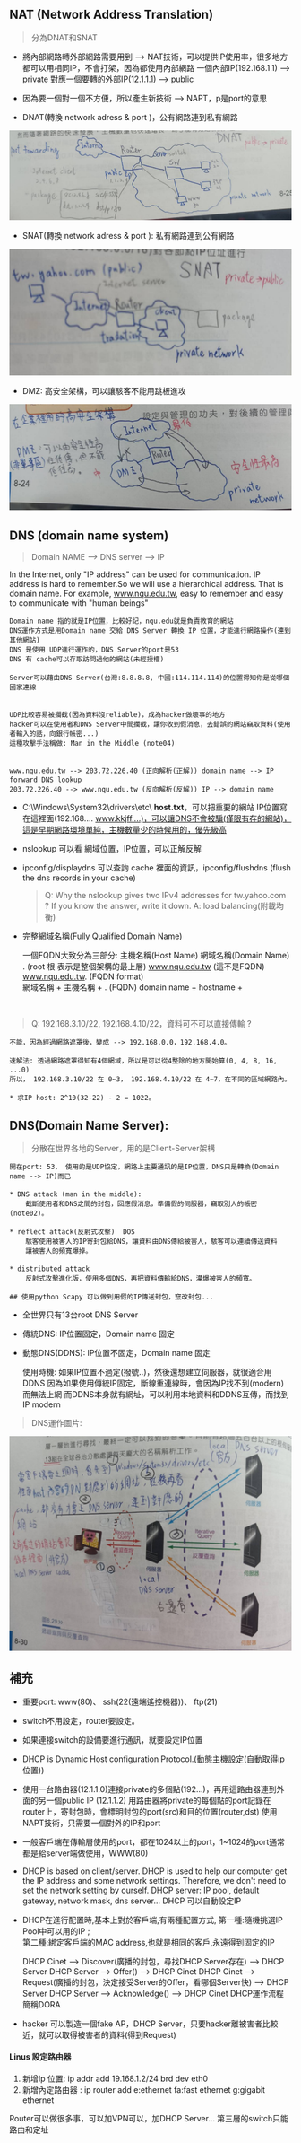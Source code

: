 ## NAT (**N**etwork **A**ddress **T**ranslation)

> 分為DNAT和SNAT

* 將內部網路轉外部網路需要用到 --> NAT技術，可以提供IP使用率，很多地方都可以用相同IP，不會打架，因為都使用內部網路
  一個內部IP(192.168.1.1) --> private  對應一個要轉的外部IP(12.1.1.1) --> public
* 因為要一個對一個不方便，所以產生新技術 --> NAPT，p是port的意思



* DNAT(轉換 network adress & port )，公有網路連到私有網路

![](../picture/DNAT.png)



* SNAT(轉換 network adress & port ): 私有網路連到公有網路

![](../picture/SNAT.png)





* DMZ: 高安全架構，可以讓駭客不能用跳板進攻

![](../picture/DMZ.png)

## DNS  (domain name system)

>  Domain NAME --> DNS server --> IP 

In the Internet, only "IP address" can be used for communication.
IP address is hard to remember.So we will use a hierarchical address. That is domain name. 
For example,  www.nqu.edu.tw, easy to remember and easy to communicate with "human beings"
	

	Domain name 指的就是IP位置，比較好記，nqu.edu就是負責教育的網站
	DNS運作方式是用Domain name 交給 DNS Server 轉換 IP 位置，才能進行網路操作(連到其他網站)
	DNS 是使用 UDP進行運作的，DNS Server的port是53
	DNS 有 cache可以存取訪問過他的網站(未經授權)
	
	Server可以藉由DNS Server(台灣:8.8.8.8, 中國:114.114.114)的位置得知你是從哪個國家連線


    UDP比較容易被攔截(因為資料沒reliable)，成為hacker做壞事的地方
    hacker可以在使用者和DNS Server中間攔截，讓你收到假消息，去錯誤的網站竊取資料(使用者輸入的話，向銀行帳密...)
    這種攻擊手法稱做: Man in the Middle (note04)


	www.nqu.edu.tw --> 203.72.226.40 (正向解析(正解)) domain name --> IP     forward DNS lookup
	203.72.226.40 --> www.nqu.edu.tw (反向解析(反解)) IP --> domain name

* C:\Windows\System32\drivers\etc\ **host.txt**，可以把重要的網站 IP位置寫在這裡面(192.168....  www.kkjff....)，可以讓DNS不會被騙(僅限有存的網站)，這是早期網路環境單純，主機數量少的時候用的，優先級高

* nslookup 可以看 網域位置，IP位置，可以正解反解

* ipconfig/displaydns 可以查詢 cache 裡面的資訊，ipconfig/flushdns  (flush the dns records in your cache)



  > Q: Why the nslookup gives two IPv4 addresses for tw.yahoo.com ? If you know the answer, write it down.
  > A: load balancing(附載均衡)



* 完整網域名稱(Fully Qualified Domain Name)

	一個FQDN大致分為三部分:
	    主機名稱(Host Name)
	    網域名稱(Domain Name)
	    . (root 根 表示是整個架構的最上層)
	www.nqu.edu.tw (這不是FQDN)
	www.nqu.edu.tw. (FQDN format)  
	網域名稱 + 主機名稱 + . (FQDN) domain name + hostname + 

​                                                                

> Q: 192.168.3.10/22, 192.168.4.10/22，資料可不可以直接傳輸 ?

```
不能，因為經過網路遮罩後，變成 --> 192.168.0.0，192.168.4.0。

速解法: 透過網路遮罩得知有4個網域，所以是可以從4整除的地方開始算(0, 4, 8, 16, ...0)
所以， 192.168.3.10/22 在 0~3， 192.168.4.10/22 在 4~7，在不同的區域網路內。

* 求IP host: 2^10(32-22) - 2 = 1022。
```



## DNS(Domain Name Server):  

> 分散在世界各地的Server，用的是Client-Server架構

	開在port: 53， 使用的是UDP協定，網路上主要通訊的是IP位置，DNS只是轉換(Domain name --> IP)而已
	
	* DNS attack (man in the middle):
	    截斷使用者和DNS之間的封包，回應假消息，準備假的伺服器，竊取別人的帳密 (note02)。
	
	* reflect attack(反射式攻擊)  DOS
	    駭客使用被害人的IP寄封包給DNS，讓資料由DNS傳給被害人，駭客可以連續傳送資料
	    讓被害人的頻寬爆掉。
	
	* distributed attack
	    反射式攻擊進化版，使用多個DNS，再把資料傳輸給DNS，灌爆被害人的頻寬。
	
	## 使用python Scapy 可以做到用假的IP傳送封包，竄改封包...


* 全世界只有13台root DNS Server



* 傳統DNS: IP位置固定，Domain name 固定

* 動態DNS(DDNS): IP位置不固定，Domain name 固定

    使用時機:
    如果IP位置不過定(撥號..)，然後還想建立伺服器，就很適合用DDNS
    因為如果使用傳統IP固定，斷線重連線時，會因為IP找不到(modern)而無法上網
    而DDNS本身就有網址，可以利用本地資料和DDNS互傳，而找到IP modern
    
    

> DNS運作圖片:

![](../picture/DNSserver.png)



## 補充

* 重要port: www(80)、 ssh(22(遠端遙控機器))、 ftp(21)
* switch不用設定，router要設定。
* 如果連接switch的設備要進行通訊，就要設定IP位置
* DHCP is Dynamic Host configuration Protocol.(動態主機設定(自動取得ip位置))

* 使用一台路由器(12.1.1.0)連接private的多個點(192...)，再用這路由器連到外面的另一個public IP (12.1.1.2)
  用路由器將private的每個點的port記錄在router上，寄封包時，會標明封包的port(src)和目的位置(router,dst)
  使用NAPT技術，只需要一個對外的IP和port 
  
* 一般客戶端在傳輸層使用的port，都在1024以上的port，1~1024的port通常都是給server端做使用，WWW(80)

* DHCP is based on client/server. 
  DHCP is used to help our computer get the IP address and some network settings.
  Therefore, we don't need to set the network setting by ourself.
  DHCP server: IP pool, default gateway, network mask, dns server...
  DHCP 可以自動設定IP

* DHCP在進行配置時,基本上對於客戶端,有兩種配置方式,
  第一種:隨機挑選IP Pool中可以用的IP ;  
  第二種:綁定客戶端的MAC address,也就是相同的客戶,永遠得到固定的IP

  DHCP Cinet --> Discover(廣播的封包，尋找DHCP Server存在) --> DHCP Server
  DHCP Server --> Offer() --> DHCP Cinet
  DHCP Cinet --> Request(廣播的封包，決定接受Server的Offer，看哪個Server快) --> DHCP Server
  DHCP Server --> Acknowledge() --> DHCP Cinet
    DHCP運作流程簡稱DORA

* hacker 可以製造一個fake AP，DHCP Server，只要hacker離被害者比較近，就可以取得被害者的資料(得到Request)



#### Linus 設定路由器

1. 新增Ip 位置: ip addr add 19.168.1.2/24 brd dev eth0
2. 新增內定路由器 : ip router add e:ethernet  fa:fast ethernet   g:gigabit ethernet

Router可以做很多事，可以加VPN可以，加DHCP Server...
第三層的switch只能路由和定址